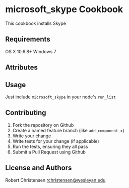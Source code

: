 microsoft_skype Cookbook
===========================
This cookbook installs Skype

Requirements
------------
OS X 10.6.8+
Windows 7

Attributes
----------

Usage
-----
Just include `microsoft_skype` in your node's `run_list`


Contributing
------------
1. Fork the repository on Github
2. Create a named feature branch (like `add_component_x`)
3. Write your change
4. Write tests for your change (if applicable)
5. Run the tests, ensuring they all pass
6. Submit a Pull Request using Github

License and Authors
-------------------
Robert Christensen <rchristensen@wesleyan.edu>
